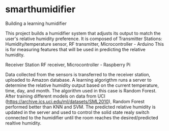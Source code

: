 # smarthumidifier
Building a learning humidifier

This project builds a humidifier system that adjusts its output to match the user's relative humidity preference. 
It is composed of Transmitter Stations:
  Humidity/temperature sensor, 
  RF transmitter, 
  Microcontroller - Arduino
This is for measuring features that will be used in predicting the relative humidity.

Receiver Station
  RF receiver,
  Microcontroller - Raspberry Pi

Data collected from the sensors is transferred to the receiver station, uploaded to Amazon database. A learning algorigthm runs
a server to determine the relative humidity output based on the current temperature, time, day, and month. The algorithm used in
this case is Random Forest. After training different models on data from UCI (https://archive.ics.uci.edu/ml/datasets/SML2010), 
Random Forest performed better than KNN and SVM. 
The predicted relative humidity is updated in the server and used to control the solid state realy switch connected
to the humidifier until the room reaches the desired/predicted realtive humidity.

